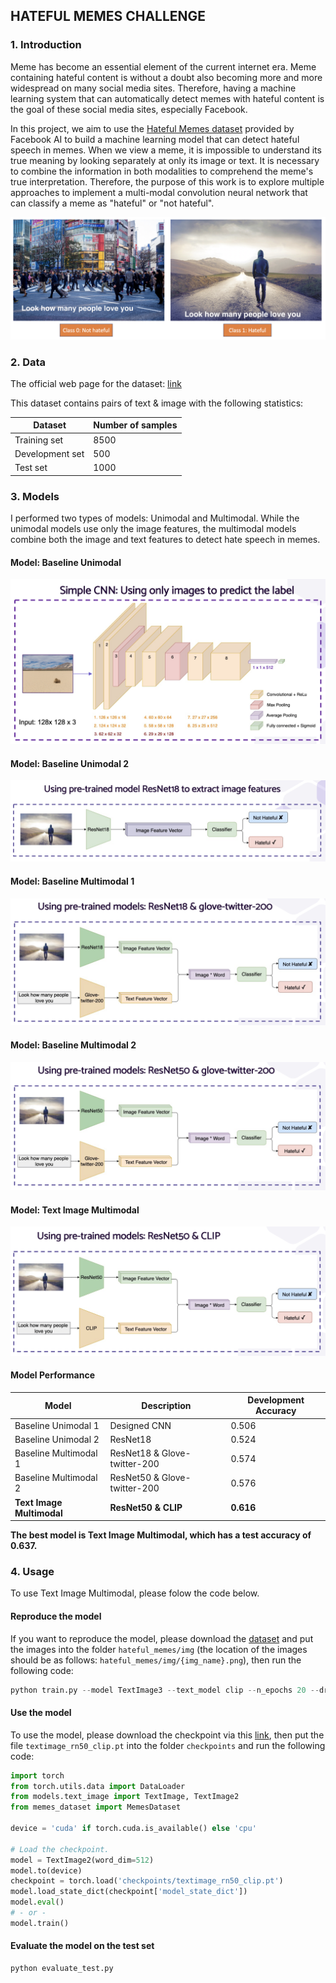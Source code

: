 ## HATEFUL MEMES CHALLENGE

### 1. Introduction
Meme has become an essential element of the current internet era. Meme containing hateful content is without a doubt also becoming more and more widespread on many social media sites. Therefore, having a machine learning system that can automatically detect memes with hateful content is the goal of these social media sites, especially Facebook.

In this project, we aim to use the [Hateful Memes dataset](https://hatefulmemeschallenge.com/#about) provided by Facebook AI to build a machine learning model that can detect hateful speech in memes. When we view a meme, it is impossible to understand its true meaning by looking separately at only its image or text. It is necessary to combine the information in both modalities to comprehend the meme's true interpretation. Therefore, the purpose of this work is to explore multiple approaches to implement a multi-modal convolution neural network that can classify a meme as "hateful" or "not hateful".

![Example](https://github.com/uyenhnp/hateful_memes_challenge/blob/master/theme.jpg)

### 2. Data
The official web page for the dataset: [link](https://hatefulmemeschallenge.com/#about)

This dataset contains pairs of text & image with the following statistics:

| Dataset | Number of samples |
| ----------- | ----------- |
| Training set | 8500 |
| Development set | 500 |
| Test set | 1000 |

### 3. Models
I performed two types of models: Unimodal and Multimodal. While the unimodal models use only the image features, the multimodal models combine both the image and text features to detect hate speech in memes.

#### Model: Baseline Unimodal
![Example](https://github.com/uyenhnp/hateful_memes_challenge/blob/master/model_architecture_images/baseline_unimodal1.png)

#### Model: Baseline Unimodal 2
![Example](https://github.com/uyenhnp/hateful_memes_challenge/blob/master/model_architecture_images/baseline_unimodal2.png)

#### Model: Baseline Multimodal 1
![Example](https://github.com/uyenhnp/hateful_memes_challenge/blob/master/model_architecture_images/baseline_multimodal1.png)

#### Model: Baseline Multimodal 2
![Example](https://github.com/uyenhnp/hateful_memes_challenge/blob/master/model_architecture_images/baseline_multimodal2.png)

#### Model: Text Image Multimodal
![Example](https://github.com/uyenhnp/hateful_memes_challenge/blob/master/model_architecture_images/textimage.png)

#### Model Performance

| Model | Description | Development Accuracy |
| ----------- | ----------- | ----------- |
| Baseline Unimodal 1 | Designed CNN | 0.506 |
| Baseline Unimodal 2 | ResNet18 | 0.524 | 
| Baseline Multimodal 1| ResNet18 & Glove-twitter-200 | 0.574 | 
| Baseline Multimodal 2 | ResNet50 & Glove-twitter-200 | 0.576 | 
| **Text Image Multimodal** | **ResNet50 & CLIP** | **0.616** | 

**The best model is Text Image Multimodal, which has a test accuracy of 0.637.**

### 4. Usage
To use Text Image Multimodal, please folow the code below. 

#### Reproduce the model
If you want to reproduce the model, please download the [dataset](https://hatefulmemeschallenge.com/#about) and put the images into the folder `hateful_memes/img` (the location of the images should be as follows: `hateful_memes/img/{img_name}.png`), then run the following code:

```python
python train.py --model TextImage3 --text_model clip --n_epochs 20 --dropout 0.5 --crop 0.25 --batch_size 32  --weight_decay 5e-5
```

#### Use the model
To use the model, please download the checkpoint via this [link](https://drive.google.com/file/d/1-Ohu8_FOFOfUxtV_Qho3g3hBHH-7_knR/view?usp=sharing), then put the file `textimage_rn50_clip.pt` into the folder `checkpoints` and run the following code:

```python
import torch
from torch.utils.data import DataLoader
from models.text_image import TextImage, TextImage2
from memes_dataset import MemesDataset

device = 'cuda' if torch.cuda.is_available() else 'cpu'

# Load the checkpoint.
model = TextImage2(word_dim=512)
model.to(device)
checkpoint = torch.load('checkpoints/textimage_rn50_clip.pt')
model.load_state_dict(checkpoint['model_state_dict'])
model.eval()
# - or - 
model.train()
```

#### Evaluate the model on the test set
```python
python evaluate_test.py 
```